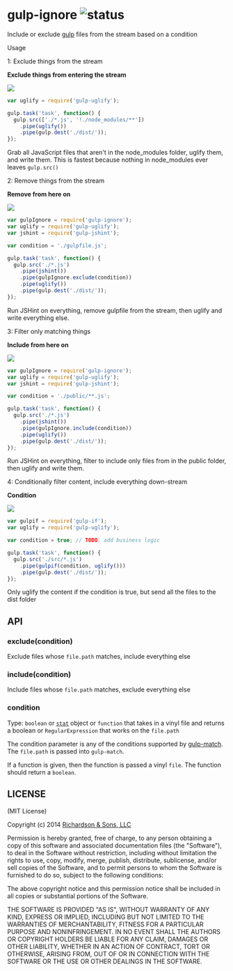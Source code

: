 gulp-ignore ![status](https://secure.travis-ci.org/robrich/gulp-ignore.png?branch=master)
===========

Include or exclude [gulp](https://github.com/gulpjs/gulp) files from the stream based on a condition

Usage

1: Exclude things from the stream

**Exclude things from entering the stream**

![][glob]

```javascript
var uglify = require('gulp-uglify');

gulp.task('task', function() {
  gulp.src(['./*.js', '!./node_modules/**'])
    .pipe(uglify())
    .pipe(gulp.dest('./dist/'));
});
```

Grab all JavaScript files that aren't in the node_modules folder, uglify them, and write them.
This is fastest because nothing in node_modules ever leaves `gulp.src()`


2: Remove things from the stream

**Remove from here on**

![][exclude]

```javascript
var gulpIgnore = require('gulp-ignore');
var uglify = require('gulp-uglify');
var jshint = require('gulp-jshint');

var condition = './gulpfile.js';

gulp.task('task', function() {
  gulp.src('./*.js')
    .pipe(jshint())
    .pipe(gulpIgnore.exclude(condition))
    .pipe(uglify())
    .pipe(gulp.dest('./dist/'));
});
```

Run JSHint on everything, remove gulpfile from the stream, then uglify and write everything else.

3: Filter only matching things

**Include from here on**

![][include]

```javascript
var gulpIgnore = require('gulp-ignore');
var uglify = require('gulp-uglify');
var jshint = require('gulp-jshint');

var condition = './public/**.js';

gulp.task('task', function() {
  gulp.src('./*.js')
    .pipe(jshint())
    .pipe(gulpIgnore.include(condition))
    .pipe(uglify())
    .pipe(gulp.dest('./dist/'));
});
```

Run JSHint on everything, filter to include only files from in the public folder, then uglify and write them.


4: Conditionally filter content, include everything down-stream

**Condition**

![][condition]

```javascript
var gulpif = require('gulp-if');
var uglify = require('gulp-uglify');

var condition = true; // TODO: add business logic

gulp.task('task', function() {
  gulp.src('./src/*.js')
    .pipe(gulpif(condition, uglify()))
    .pipe(gulp.dest('./dist/'));
});
```
Only uglify the content if the condition is true, but send all the files to the dist folder


API
---

### exclude(condition)

Exclude files whose `file.path` matches, include everything else

### include(condition)

Include files whose `file.path` matches, exclude everything else

### condition

Type: `boolean` or [`stat`](http://nodejs.org/api/fs.html#fs_class_fs_stats) object or `function` that takes in a vinyl file and returns a boolean or `RegularExpression` that works on the `file.path`

The condition parameter is any of the conditions supported by [gulp-match](https://github.com/robrich/gulp-match).  The `file.path` is passed into `gulp-match`.

If a function is given, then the function is passed a vinyl `file`. The function should return a `boolean`.


LICENSE
-------

(MIT License)

Copyright (c) 2014 [Richardson & Sons, LLC](http://richardsonandsons.com/)

Permission is hereby granted, free of charge, to any person obtaining
a copy of this software and associated documentation files (the
"Software"), to deal in the Software without restriction, including
without limitation the rights to use, copy, modify, merge, publish,
distribute, sublicense, and/or sell copies of the Software, and to
permit persons to whom the Software is furnished to do so, subject to
the following conditions:

The above copyright notice and this permission notice shall be
included in all copies or substantial portions of the Software.

THE SOFTWARE IS PROVIDED "AS IS", WITHOUT WARRANTY OF ANY KIND,
EXPRESS OR IMPLIED, INCLUDING BUT NOT LIMITED TO THE WARRANTIES OF
MERCHANTABILITY, FITNESS FOR A PARTICULAR PURPOSE AND
NONINFRINGEMENT. IN NO EVENT SHALL THE AUTHORS OR COPYRIGHT HOLDERS BE
LIABLE FOR ANY CLAIM, DAMAGES OR OTHER LIABILITY, WHETHER IN AN ACTION
OF CONTRACT, TORT OR OTHERWISE, ARISING FROM, OUT OF OR IN CONNECTION
WITH THE SOFTWARE OR THE USE OR OTHER DEALINGS IN THE SOFTWARE.

[condition]: https://rawgithub.com/robrich/gulp-ignore/master/img/condition.svg
[ternary]: https://rawgithub.com/robrich/gulp-ignore/master/img/ternary.svg
[exclude]: https://rawgithub.com/robrich/gulp-ignore/master/img/exclude.svg
[include]: https://rawgithub.com/robrich/gulp-ignore/master/img/include.svg
[glob]: https://rawgithub.com/robrich/gulp-ignore/master/img/glob.svg
